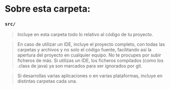 # Sobre esta carpeta:

### `src/`

> Incluye en esta carpeta todo lo relativo al código de tu proyecto.

> En caso de utilizar un IDE, incluye el proyecto completo, con todas las carpetas y archivos y no solo el código fuente, facilitando así la apertura del proyecto en cualquier equipo. No te procupes por subir ficheros de más. Si utilizas un IDE, los ficheros compilados (como los .class de java) ya son marcados para ser ignorados por git.

> Si desarrollas varias aplicaciones o en varias plataformas, incluye en distintas carpetas cada una.